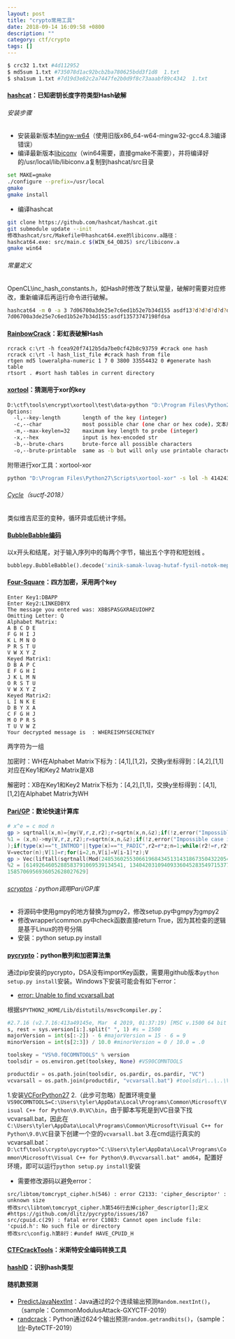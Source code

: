 ```yaml
---
layout: post
title: "crypto常用工具"
date: 2018-09-14 16:09:58 +0800
description: ""
category: ctf/crypto
tags: []
---
```


```sh
$ crc32 1.txt #4d112952
$ md5sum 1.txt #735078d1ac92bcb2ba780625bdd3f1d8  1.txt
$ sha1sum 1.txt #7d19d3e82c2a7447fe2b0d9f8c73aaabf89c4342  1.txt
```

#### [hashcat](https://github.com/hashcat/hashcat)：已知密钥长度字符类型Hash破解

###### 安装步骤

- 安装最新版本[Mingw-w64](http://mingw-w64.org/doku.php/download)（使用旧版x86_64-w64-mingw32-gcc4.8.3编译错误）
- 编译最新版本[libiconv](http://www.gnu.org/software/libiconv/)（win64需要，直接gmake不需要），并将编译好的/usr/local/lib/libiconv.a复制到hashcat/src目录

```sh
set MAKE=gmake
./configure --prefix=/usr/local
gmake
gmake install
```

- 编译hashcat

```sh
git clone https://github.com/hashcat/hashcat.git
git submodule update --init
修改hashcat/src/Makefile中hashcat64.exe的libiconv.a路径：
hashcat64.exe: src/main.c $(WIN_64_OBJS) src/libiconv.a
gmake win64
```

###### 常量定义

OpenCL\inc_hash_constants.h，如Hash时修改了默认常量，破解时需要对应修改，重新编译后再运行命令进行破解。

```sh
hashcat64 -m 0 -a 3 7d06700a3de25e7c6ed1b52e7b34d155 asdf13?d?d?d?d?d?d?d?d?dfdsa --force
7d06700a3de25e7c6ed1b52e7b34d155:asdf13573747198fdsa
```

#### [RainbowCrack](http://project-rainbowcrack.com/)：彩虹表破解Hash

```shell
rcrack c:\rt -h fcea920f7412b5da7be0cf42b8c93759 #crack one hash
rcrack c:\rt -l hash_list_file #crack hash from file
rtgen md5 loweralpha-numeric 1 7 0 3800 33554432 0 #generate hash table
rtsort . #sort hash tables in current directory
```

#### [xortool](https://github.com/hellman/xortool)：猜测用于xor的key

```sh
D:\ctf\tools\encrypt\xortool\test\data>python "D:\Program Files\Python27\Scripts\xortool" tool_xored -c 20 [-l length] #如果python路径不带空格，可以直接运行xortool
Options:
  -l,--key-length       length of the key (integer)
  -c,--char             most possible char (one char or hex code)，文本用20，binary用00
  -m,--max-keylen=32    maximum key length to probe (integer)
  -x,--hex              input is hex-encoded str
  -b,--brute-chars      brute-force all possible characters
  -o,--brute-printable  same as -b but will only use printable characters for keys
```

附带进行xor工具：xortool-xor

```sh
python "D:\Program Files\Python27\Scripts\xortool-xor" -s lol -h 414243 -r imthekey -f /etc/passwd #对四种形式的内容进行xor操作
```

###### [Cycle](https://findneo.github.io/180527suctf/#Cycle)（suctf-2018）

类似维吉尼亚的变种，循环异或后统计字频。

#### [BubbleBabble编码](https://www.wisegeek.com/what-is-bubble-babble.htm)

以x开头和结尾，对于输入序列中的每两个字节，输出五个字符和短划线 。

```python
bubblepy.BubbleBabble().decode('xinik-samak-luvag-hutaf-fysil-notok-mepek-vanyh-zipef-hilok-detok-damif-cusol-fezyx') #flag{Ev3ry7hing_i5_bubb13s}
```

#### [Four-Square](https://github.com/rayschu/Four-Square)：四方加密，采用两个key

```
Enter Key1:DBAPP
Enter Key2:LINKEDBYX
The message you entered was: XBBSPASGXRAEUIOHPZ
Omitting Letter: Q
Alphabet Matrix:
A B C D E
F G H I J
K L M N O
P R S T U
V W X Y Z
Keyed Matrix1:
D B A P C
E F G H I
J K L M N
O R S T U
V W X Y Z
Keyed Matrix2:
L I N K E
D B Y X A
C F G H J
M O P R S
T U V W Z
Your decrypted message is  : WHEREISMYSECRETKEY
```

两字符为一组

加密时：WH在Alphabet Matrix下标为：[4,1],[1,2]，交换y坐标得到：[4,2],[1,1]对应在Key1和Key2 Matrix是XB

解密时：XB在Key1和Key2 Matrix下标为：[4,2],[1,1]，交换y坐标得到：[4,1],[1,2]在Alphabet Matrix为WH

#### [Pari/GP](http://pari.math.u-bordeaux.fr/)：数论快速计算库

```powershell
# x^e = c mod n
gp > sqrtnall(x,n)={my(V,r,z,r2);r=sqrtn(x,n,&z);if(!z,error("Impossible case in sqrtn"));if(type(x)=="t_INTMOD"||type(x)=="t_PADIC",r2 = r*z;n=1;while(r2!=r,r2*=z;n++));V=vector(n);V[1]=r;for(i=2,n,V[i]=V[i-1]*z);V}
%1 = (x,n)->my(V,r,z,r2);r=sqrtn(x,n,&z);if(!z,error("Impossible case in sqrtn")
);if(type(x)=="t_INTMOD"||type(x)=="t_PADIC",r2=r*z;n=1;while(r2!=r,r2*=z;n++));
V=vector(n);V[1]=r;for(i=2,n,V[i]=V[i-1]*z);V
gp > Vec(liftall(sqrtnall(Mod(2485360255306619684345131431867350432205477625621366642887752720125176463993839766742234027524, 32581479300404876772405716877547), 3)))
%2 = [6149264605288583791069539134541, 13404203109409336045283549715377, 1302801
1585706956936052628027629]
```

###### [scryptos](https://github.com/scryptos/scryptoslib)：python调用Pari/GP库

- 将源码中使用gmpy的地方替换为gmpy2，修改setup.py中gmpy为gmpy2
- 修改wrapper\common.py中check函数直接return True，因为其检查的逻辑是基于Linux的符号分隔
- 安装：python setup.py install

#### [pycrypto](https://github.com/dlitz/pycrypto)：python散列和加密算法集

通过pip安装的pycrypto，DSA没有importKey函数，需要用github版本`python setup.py install`安装。Windows下安装可能会有如下error：

- [error: Unable to find vcvarsall.bat](https://stackoverflow.com/questions/19830942/pip-install-gives-error-unable-to-find-vcvarsall-bat)

根据`$PYTHON2_HOME/Lib/distutils/msvc9compiler.py`：

```python
#2.7.16 (v2.7.16:413a49145e, Mar  4 2019, 01:37:19) [MSC v.1500 64 bit (AMD64)]
s, rest = sys.version[i:].split(" ", 1) #s = 1500
majorVersion = int(s[:-2]) - 6 #majorVersion = 15 - 6 = 9
minorVersion = int(s[2:3]) / 10.0 #minorVersion = 0 / 10.0 = .0

toolskey = "VS%0.f0COMNTOOLS" % version
toolsdir = os.environ.get(toolskey, None) #VS90COMNTOOLS

productdir = os.path.join(toolsdir, os.pardir, os.pardir, "VC")
vcvarsall = os.path.join(productdir, "vcvarsall.bat") #toolsdir\..\..\VC\vcvarsall.bat
```

1.安装[VCForPython27](https://www.microsoft.com/en-us/download/details.aspx?id=44266)
2.（此步可忽略）配置环境变量`VS90COMNTOOLS=C:\Users\tyler\AppData\Local\Programs\Common\Microsoft\Visual C++ for Python\9.0\VC\bin`，由于脚本写死是到VC目录下找vcvarsall.bat，因此在`C:\Users\tyler\AppData\Local\Programs\Common\Microsoft\Visual C++ for Python\9.0\VC`目录下创建一个空的`vcvarsall.bat`
3.在cmd运行真实的vcvarsall.bat：`D:\ctf\tools\crypto\pycrypto>"C:\Users\tyler\AppData\Local\Programs\Common\Microsoft\Visual C++ for Python\9.0\vcvarsall.bat" amd64`，配置好环境，即可以运行`python setup.py install`安装

- 需要修改源码以避免error：

```shell
src/libtom/tomcrypt_cipher.h(546) : error C2133: 'cipher_descriptor' : unknown size
修改src\libtom\tomcrypt_cipher.h第546行去掉cipher_descriptor[];定义 #https://github.com/dlitz/pycrypto/issues/167
src/cpuid.c(29) : fatal error C1083: Cannot open include file: 'cpuid.h': No such file or directory
修改src\config.h第8行：#undef HAVE_CPUID_H
```

#### [CTFCrackTools](https://github.com/0Chencc/CTFCrackTools)：米斯特安全编码转换工具

#### [hashID](https://github.com/psypanda/hashID)：识别hash类型

#### 随机数预测

- [PredictJavaNextInt](https://github.com/VBQL/PredictJavaNextInt)：Java通过的2个连续输出预测`Random.nextInt()`，（sample：CommonModulusAttack-GXYCTF-2019）
- [randcrack](https://github.com/tna0y/Python-random-module-cracker)：Python通过624个输出预测`random.getrandbits()`，（sample：[lrlr](https://xz.aliyun.com/t/6324)-ByteCTF-2019）